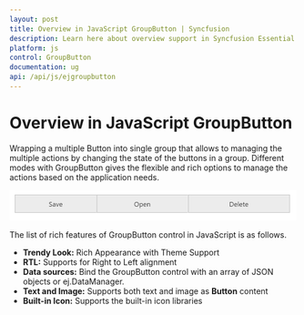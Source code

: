 ```yaml
---
layout: post
title: Overview in JavaScript GroupButton | Syncfusion
description: Learn here about overview support in Syncfusion Essential JavaScript GroupButton Control, its elements, and more.
platform: js
control: GroupButton
documentation: ug
api: /api/js/ejgroupbutton
---
```


# Overview in JavaScript GroupButton

Wrapping a multiple Button into single group that allows to managing the multiple actions by changing the state of the buttons in a group. Different modes with GroupButton gives the flexible and rich options to manage the actions based on the application needs.

![Overview in JavaScript GroupButton](/js/GroupButton/Overview_images/overview.png)

The list of rich features of GroupButton control in JavaScript is as follows.

* **Trendy Look:** Rich Appearance with Theme Support
* **RTL:** Supports for Right to Left alignment
* **Data sources:** Bind the GroupButton control with an array of JSON objects or ej.DataManager.
* **Text and Image:** Supports both text and image as **Button** content
* **Built-in Icon:** Supports the built-in icon libraries
